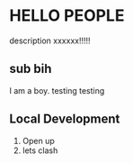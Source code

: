 # HELLO PEOPLE

description xxxxxx!!!!!

## sub bih

I am a boy. testing testing

## Local Development
 1. Open up 
 2. lets clash
 
 